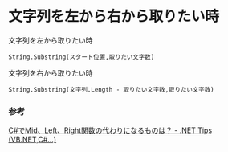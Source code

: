 # 文字列を左から右から取りたい時

文字列を左から取りたい時

```
String.Substring(スタート位置,取りたい文字数)
```

文字列を右から取りたい時

```
String.Substring(文字列.Length - 取りたい文字数,取りたい文字数)
```

### 参考

[C\#でMid、Left、Right関数の代わりになるものは？ \- \.NET Tips \(VB\.NET,C\#\.\.\.\)](https://dobon.net/vb/dotnet/vb2cs/mid.html)